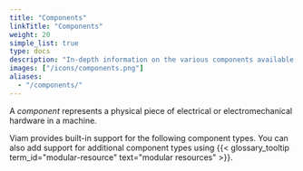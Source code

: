 ```yaml
---
title: "Components"
linkTitle: "Components"
weight: 20
simple_list: true
type: docs
description: "In-depth information on the various components available within the Viam system."
images: ["/icons/components.png"]
aliases:
  - "/components/"
---
```


A _component_ represents a physical piece of electrical or electromechanical hardware in a machine.

Viam provides built-in support for the following component types.
You can also add support for additional component types using {{< glossary_tooltip term_id="modular-resource" text="modular resources" >}}.
